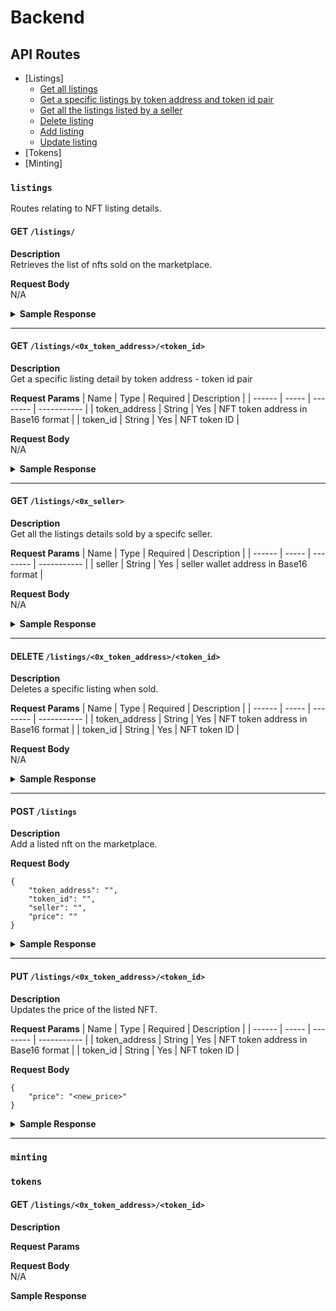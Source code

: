 # Backend

## API Routes

- [Listings]
  - [Get all listings](#get-listings)
  - [Get a specific listings by token address and token id pair](#get-listings0x_token_addresstoken_id)
  - [Get all the listings listed by a seller](#get-listings0xseller)
  - [Delete listing](#delete-listings0x_token_addresstoken_id)
  - [Add listing](#post-listings)
  - [Update listing](#put-listings0x_token_addresstoken_id)
- [Tokens]
- [Minting]

### `listings`

Routes relating to NFT listing details.

#### GET `/listings/`

**Description**
<br>
Retrieves the list of nfts sold on the marketplace.

**Request Body**
<br>
N/A

<details>
    <summary><b>Sample Response</b></summary>

    {
        "success": true,
        "result": [
            {
                "_id": "1",
                "token_address": "0xdeadbeef",
                "token_id": "1",
                "seller": "0xcafebabe",
                "price": "10000000000000000000",
                "listing_date": "2020-10-28T23:58:18Z",
                "modified_date": "2020-10-28T23:58:18Z",
            }
        ]
    }
</details>

---

#### GET `/listings/<0x_token_address>/<token_id>`

**Description**
<br>
Get a specific listing detail by token address - token id pair

**Request Params**
|  Name  |  Type | Required | Description |
| ------ | ----- | -------- | ----------- |
| token_address | String | Yes | NFT token address in Base16 format |
| token_id | String | Yes | NFT token ID |

**Request Body**
<br>
N/A

<details>
    <summary><b>Sample Response</b></summary>

    {
        "success": true,
        "result": {
            "_id": "1",
            "token_address": "0xdeadbeef",
            "token_id": "1",
            "seller": "0xcafebabe",
            "price": "10000000000000000000",
            "listing_date": "2020-10-28T23:58:18Z",
            "modified_date": "2020-10-28T23:58:18Z",
        }
    }
</details>

---

#### GET `/listings/<0x_seller>`

**Description**
<br>
Get all the listings details sold by a specifc seller.

**Request Params**
|  Name  |  Type | Required | Description |
| ------ | ----- | -------- | ----------- |
| seller | String | Yes | seller wallet address in Base16 format |

**Request Body**
<br>
N/A

<details>
    <summary><b>Sample Response</b></summary>

    {
        "success": true,
        "result": {
            "_id": "1",
            "token_address": "0xdeadbeef",
            "token_id": "1",
            "seller": "0xcafebabe",
            "price": "10000000000000000000",
            "listing_date": "2020-10-28T23:58:18Z",
            "modified_date": "2020-10-28T23:58:18Z",
        }
    }
</details>

---

#### DELETE `/listings/<0x_token_address>/<token_id>`

**Description**
<br>
Deletes a specific listing when sold.

**Request Params**
|  Name  |  Type | Required | Description |
| ------ | ----- | -------- | ----------- |
| token_address | String | Yes | NFT token address in Base16 format |
| token_id | String | Yes | NFT token ID |

**Request Body**
<br>
N/A

<details>
    <summary><b>Sample Response</b></summary>

    {
        "success": true,
        "result": {
            "lastErrorObject": {
                "n": 1
            },
            "value": {
                "_id": "62cd2189bda884afe6f3401b",
                "token_address": "0x123",
                "token_id": "1",
                "seller": "0xdeadbeef",
                "price": "2000000000000000000",
                "listing_date": "2022-07-12T07:23:53.880Z",
                "modified_date": "2022-07-12T07:24:32.365Z"
            },
            "ok": 1,
            "$clusterTime": {
                "clusterTime": {
                    "$timestamp": "7119384029467508748"
                },
                "signature": {
                    "hash": "Ro0Hbt2/YCHJ+05BasV1TaAR4wI=",
                    "keyId": {
                        "low": 11,
                        "high": 1643310689,
                        "unsigned": false
                    }
                }
            },
            "operationTime": {
                "$timestamp": "7119384029467508748"
            }
        }
    }
</details>

---

#### POST `/listings`

**Description**
<br>
Add a listed nft on the marketplace.

**Request Body**
```
{
    "token_address": "",
    "token_id": "",
    "seller": "",
    "price": ""
}
```

<details>
    <summary><b>Sample Response</b></summary>

    {
        "success": true,
        "result": {
            "acknowledged": true,
            "insertedId": "62cd2189bda884afe6f3401b"
        }
    }
</details>

---

#### PUT `/listings/<0x_token_address>/<token_id>`

**Description**
<br>
Updates the price of the listed NFT.

**Request Params**
|  Name  |  Type | Required | Description |
| ------ | ----- | -------- | ----------- |
| token_address | String | Yes | NFT token address in Base16 format |
| token_id | String | Yes | NFT token ID |

**Request Body**
```
{
    "price": "<new_price>"
}
```

<details>
    <summary><b>Sample Response</b></summary>

    {
        "success": true,
        "result": {
            "lastErrorObject": {
                "n": 1,
                "updatedExisting": true
            },
            "value": {
                "_id": "62cd2189bda884afe6f3401b",
                "token_address": "0x123",
                "token_id": "1",
                "seller": "0xdeadbeef",
                "price": "1000000000000000000",
                "listing_date": "2022-07-12T07:23:53.880Z",
                "modified_date": "2022-07-12T07:23:53.880Z"
            },
            "ok": 1,
            "$clusterTime": {
                "clusterTime": {
                    "$timestamp": "7119383625740582949"
                },
                "signature": {
                    "hash": "rZ0RsjpYsRFX5NwzPmL0Crsvqcs=",
                    "keyId": {
                        "low": 11,
                        "high": 1643310689,
                        "unsigned": false
                    }
                }
            },
            "operationTime": {
                "$timestamp": "7119383625740582949"
            }
        }
    }
</details>

---

### `minting`


### `tokens`


#### GET `/listings/<0x_token_address>/<token_id>`

**Description**
<br>

**Request Params**

**Request Body**
<br>
N/A

**Sample Response**
